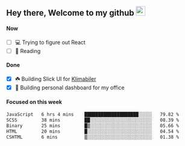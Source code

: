 ## Hey there, Welcome to my github <img src="https://media.giphy.com/media/hvRJCLFzcasrR4ia7z/giphy.gif" width="25px">

#### Now
- [ ] 💻 Trying to figure out React
- [ ] 📕 Reading

#### Done
- [x] ☘️ Building Slick UI for [Klimabiler](https://klimabiler.dk)
- [x] 🚀 Building personal dashboard for my office
 
 #### Focused on this week
<!--START_SECTION:waka-->

```txt
JavaScript   6 hrs 4 mins    ████████████████████░░░░░   79.82 %
SCSS         38 mins         ██░░░░░░░░░░░░░░░░░░░░░░░   08.39 %
Binary       25 mins         █▒░░░░░░░░░░░░░░░░░░░░░░░   05.66 %
HTML         20 mins         █░░░░░░░░░░░░░░░░░░░░░░░░   04.54 %
CSHTML       6 mins          ▒░░░░░░░░░░░░░░░░░░░░░░░░   01.38 %
```

<!--END_SECTION:waka-->

